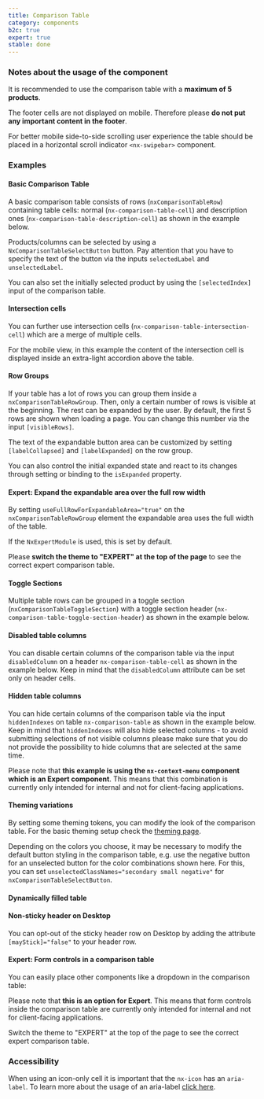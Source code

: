 ```yaml
---
title: Comparison Table
category: components
b2c: true
expert: true
stable: done
---
```


### Notes about the usage of the component

It is recommended to use the comparison table with a **maximum of 5 products**.

The footer cells are not displayed on mobile. Therefore please **do not put any important content in the footer**.

For better mobile side-to-side scrolling user experience the table should be placed in a horizontal scroll indicator `<nx-swipebar>` component.

### Examples

#### Basic Comparison Table

A basic comparison table consists of rows (`nxComparisonTableRow`) containing table cells: normal (`nx-comparison-table-cell`) and description ones (`nx-comparison-table-description-cell`) as shown in the example below.

Products/columns can be selected by using a `NxComparisonTableSelectButton` button. Pay attention that you have to specify the text of the button via the inputs `selectedLabel` and `unselectedLabel`.

You can also set the initially selected product by using the `[selectedIndex]` input of the comparison table.

<!-- example(comparison-table) -->

#### Intersection cells

You can further use intersection cells (`nx-comparison-table-intersection-cell`) which are a merge of multiple cells.

For the mobile view, in this example the content of the intersection cell is displayed inside an extra-light accordion above the table.

<!-- example(comparison-table-with-intersection) -->

#### Row Groups

If your table has a lot of rows you can group them inside a `nxComparisonTableRowGroup`. Then, only a certain number of rows is visible at the beginning. The rest can be expanded by the user. By default, the first 5 rows are shown when loading a page. You can change this number via the input `[visibleRows]`.

The text of the expandable button area can be customized by setting `[labelCollapsed]` and `[labelExpanded]` on the row group.

You can also control the initial expanded state and react to its changes through setting or binding to the `isExpanded` property.

<!-- example(comparison-table-row-group) -->

<div class="docs-expert-container">

#### Expert: Expand the expandable area over the full row width

By setting `useFullRowForExpandableArea="true"` on the `nxComparisonTableRowGroup` element the expandable area uses the full width of the table.

If the `NxExpertModule` is used, this is set by default.

Please **switch the theme to "EXPERT" at the top of the page** to see the correct expert comparison table.

<!-- example(comparison-table-expandable-area) -->

</div>

#### Toggle Sections

Multiple table rows can be grouped in a toggle section (`nxComparisonTableToggleSection`) with a toggle section header (`nx-comparison-table-toggle-section-header`) as shown in the example below.

<!-- example(comparison-table-with-toggle-sections) -->

#### Disabled table columns

You can disable certain columns of the comparison table via the input `disabledColumn` on a header `nx-comparison-table-cell` as shown in the example below. Keep in mind that the `disabledColumn` attribute can be set only on header cells.

<!-- example(comparison-table-disabled-columns) -->

#### Hidden table columns

You can hide certain columns of the comparison table via the input `hiddenIndexes` on table `nx-comparison-table` as shown in the example below. Keep in mind that `hiddenIndexes` will also hide selected columns - to avoid submitting selections of not visible columns please make sure that you do not provide the possibility to hide columns that are selected at the same time.

Please note that **this example is using the `nx-context-menu` component which is an Expert component**. This means that this combination is currently only intended for internal and not for client-facing applications.

<!-- example(comparison-table-hidden-columns) -->

<div class="docs-private">

#### Theming variations

By setting some theming tokens, you can modify the look of the comparison table. For the basic theming setup check the [theming page](./documentation/theming).

Depending on the colors you choose, it may be necessary to modify the default button styling in the comparison table, e.g. use the negative button for an unselected button for the color combinations shown here. For this, you can set `unselectedClassNames="secondary small negative"` for `nxComparisonTableSelectButton`.

<!-- example(comparison-table-private-modify-theming, { "privateExample": true, "hideStackblitzButton": true }) -->

</div>

#### Dynamically filled table

<!-- example(comparison-table-dynamic) -->

#### Non-sticky header on Desktop

You can opt-out of the sticky header row on Desktop by adding the attribute `[mayStick]="false"` to your header row.

<!-- example(comparison-table-non-sticky-header) -->

<div class="docs-expert-container">

#### Expert: Form controls in a comparison table

You can easily place other components like a dropdown in the comparison table:

Please note that **this is an option for Expert**. This means that form controls inside the comparison table are currently only intended for internal and not for client-facing applications.

Switch the theme to "EXPERT" at the top of the page to see the correct expert comparison table.

<!-- example(comparison-table-form-elements) -->

</div>

### Accessibility

When using an icon-only cell it is important that the `nx-icon` has an `aria-label`. To learn more about the usage of an aria-label [click here](./documentation/accessibility/overview#usage-of-aria-label).
